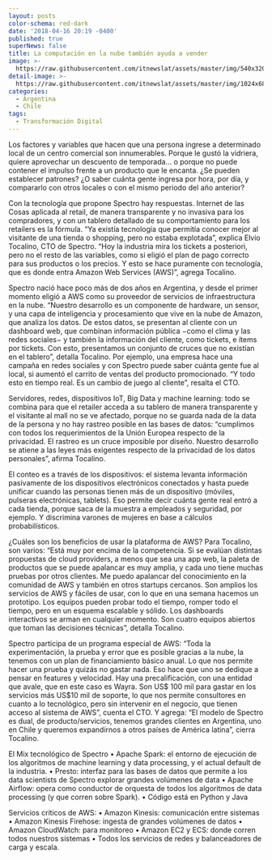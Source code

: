 ```yaml
---
layout: posts
color-schema: red-dark
date: '2018-04-16 20:19 -0400'
published: true
superNews: false
title: La computación en la nube también ayuda a vender
image: >-
  https://raw.githubusercontent.com/itnewslat/assets/master/img/540x320/nube-p.jpg
detail-image: >-
  https://raw.githubusercontent.com/itnewslat/assets/master/img/1024x680/Nube-g.jpg
categories:
  - Argentina
  - Chile
tags:
  - Transformación Digital
---
```

Los factores y variables que hacen que una persona ingrese a determinado local de un centro comercial son innumerables. Porque le gustó la vidriera, quiere aprovechar un descuento de temporada… o porque no puede contener el impulso frente a un producto que le encanta. ¿Se pueden establecer patrones? ¿O saber cuánta gente ingresa por hora, por día, y compararlo con otros locales o con el mismo periodo del año anterior?

Con la tecnología que propone Spectro hay respuestas. Internet de las Cosas aplicada al retail, de manera transparente y no invasiva para los compradores, y con un tablero detallado de su comportamiento para los retailers es la fórmula. “Ya existía tecnología que permitía conocer mejor al visitante de una tienda o shopping, pero no estaba explotada”, explica Elvio Tocalino, CTO de Spectro. “Hoy la industria mira los tickets a posteriori, pero no el resto de las variables, como si eligió el plan de pago correcto para sus productos o los precios. Y esto se hace puramente con tecnología, que es donde entra Amazon Web Services (AWS)”, agrega Tocalino.

Spectro nació hace poco más de dos años en Argentina, y desde el primer momento eligió a AWS como su proveedor de servicios de infraestructura en la nube. “Nuestro desarrollo es un componente de hardware, un sensor, y una capa de inteligencia y procesamiento que vive en la nube de Amazon, que analiza los datos. De estos datos, se presentan al cliente con un dashboard web, que combinan información pública −como el clima y las redes sociales− y también la información del cliente, como tickets, e ítems por tickets. Con esto, presentamos un conjunto de cruces que no existían en el tablero”, detalla Tocalino. Por ejemplo, una empresa hace una campaña en redes sociales y con Spectro puede saber cuánta gente fue al local, si aumentó el carrito de ventas del producto promocionado. “Y todo esto en tiempo real. Es un cambio de juego al cliente”, resalta el CTO.

Servidores, redes, dispositivos IoT, Big Data y machine learning: todo se combina para que el retailer acceda a su tablero de manera transparente y el visitante al mall no se ve afectado, porque no se guarda nada de la data de la persona y no hay rastreo posible en las bases de datos: “cumplimos con todos los requerimientos de la Unión Europea respecto de la privacidad. El rastreo es un cruce imposible por diseño. Nuestro desarrollo se atiene a las leyes más exigentes respecto de la privacidad de los datos personales”, afirma Tocalino.

El conteo es a través de los dispositivos: el sistema levanta información pasivamente de los dispositivos electrónicos conectados y hasta puede unificar cuando las personas tienen más de un dispositivo (móviles, pulseras electrónicas, tablets). Eso permite decir cuánta gente real entró a cada tienda, porque saca de la muestra a empleados y seguridad, por ejemplo. Y discrimina varones de mujeres en base a cálculos probabilísticos.

¿Cuáles son los beneficios de usar la plataforma de AWS? Para Tocalino, son varios: “Está muy por encima de la competencia. Si se evalúan distintas propuestas de cloud providers, a menos que sea una app web, la paleta de productos que se puede apalancar es muy amplia, y cada uno tiene muchas pruebas por otros clientes. Me puedo apalancar del conocimiento en la comunidad de AWS y también en otros startups cercanos. Son amplios los servicios de AWS y fáciles de usar, con lo que en una semana hacemos un prototipo. Los equipos pueden probar todo el tiempo, romper todo el tiempo, pero en un esquema escalable y sólido. Los dashboards interactivos se arman en cualquier momento. Son cuatro equipos abiertos que toman las decisiones técnicas”, detalla Tocalino. 

Spectro participa de un programa especial de AWS: “Toda la experimentación, la prueba y error que es posible gracias a la nube, la tenemos con un plan de financiamiento básico anual. Lo que nos permite hacer una prueba y quizás no gastar nada. Eso hace que uno se dedique a pensar en features y velocidad. Hay una precalificación, con una entidad que avale, que en este caso es Wayra. Son US$ 100 mil para gastar en los servicios más US$10 mil de soporte, lo que nos permite consultores en cuanto a lo tecnológico, pero sin intervenir en el negocio, que tienen acceso al sistema de AWS”, cuenta el CTO. Y agrega: “El modelo de Spectro es dual, de producto/servicios, tenemos grandes clientes en Argentina, uno en Chile y queremos expandirnos a otros países de América latina”, cierra Tocalino.

El Mix tecnológico de Spectro 
•	Apache Spark: el entorno de ejecución de los algoritmos de machine learning y data processing, y el actual default de la industria.
•	Presto: interfaz para las bases de datos que permite a los data scientists de Spectro explorar grandes volúmenes de data
•	Apache Airflow: opera como conductor de orquesta de todos los algoritmos de data processing (y que corren sobre Spark).
•	Código está en Python y Java


Servicios críticos de AWS:
•	Amazon Kinesis: comunicación entre sistemas
•	Amazon Kinesis Firehose: ingesta de grandes volúmenes de datos
•	Amazon CloudWatch: para monitoreo
•	Amazon EC2 y ECS: donde corren todos nuestros sistemas
•	Todos los servicios de redes y balanceadores de carga y escala.

